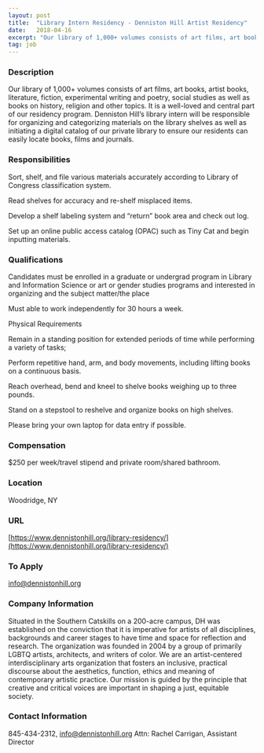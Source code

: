 ```yaml
---
layout: post
title:  "Library Intern Residency - Denniston Hill Artist Residency"
date:   2018-04-16
excerpt: "Our library of 1,000+ volumes consists of art films, art books, artist books, literature, fiction, experimental writing and poetry, social studies as well as books on history, religion and other topics. It is a well-loved and central part of our residency program. Denniston Hill’s library intern will be responsible for..."
tag: job
---
```


### Description   

Our library of 1,000+ volumes consists of art films, art books, artist books, literature, fiction, experimental writing and poetry, social studies as well as books on history, religion and other topics.   It is a well-loved and central part of our residency program. Denniston Hill’s library intern will be responsible for organizing and categorizing materials on the library shelves as well as initiating a digital catalog of our private library to ensure our residents can easily locate books, films and journals.


### Responsibilities   

Sort, shelf, and file various materials accurately according to Library of Congress classification system.

Read shelves for accuracy and re-shelf misplaced items.

Develop a shelf labeling system and “return” book area and check out log.

Set up an online public access catalog (OPAC) such as Tiny Cat and begin inputting materials.



### Qualifications   


Candidates must be enrolled in a graduate or undergrad program in Library and Information Science or art or gender studies programs and interested in organizing and the subject matter/the place

Must able to work independently for 30 hours a week.  

Physical Requirements

Remain in a standing position for extended periods of time while performing a variety of tasks;

Perform repetitive hand, arm, and body movements, including lifting books on a continuous basis.

Reach overhead, bend and kneel to shelve books weighing up to three pounds.

Stand on a stepstool to reshelve and organize books on high shelves.

Please bring your own laptop for data entry if possible.  



### Compensation   

$250 per week/travel stipend and private room/shared bathroom.


### Location   

Woodridge, NY


### URL   

[https://www.dennistonhill.org/library-residency/](https://www.dennistonhill.org/library-residency/)

### To Apply   

info@dennistonhill.org


### Company Information   

Situated in the Southern Catskills on a 200-acre campus, DH was established on the conviction that it is imperative for artists of all disciplines, backgrounds and career stages to have time and space for reflection and research. The organization was founded in 2004 by a group of primarily LGBTQ artists, architects, and writers of color. We are an artist-centered interdisciplinary arts organization that fosters an inclusive, practical discourse about the aesthetics, function, ethics and meaning of contemporary artistic practice. Our mission is guided by the principle that creative and critical voices are important in shaping a just, equitable society.  


### Contact Information   

845-434-2312, info@dennistonhill.org Attn: Rachel Carrigan, Assistant Director

